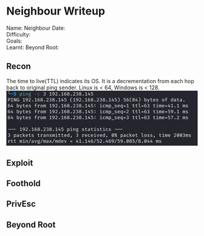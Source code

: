 # Neighbour Writeup

Name: Neighbour
Date:  
Difficulty:  
Goals:  
Learnt:
Beyond Root:

## Recon

The time to live(TTL) indicates its OS. It is a decrementation from each hop back to original ping sender. Linux is < 64, Windows is < 128.
![ping](OS-ProvingGrounds/Apex/Screenshots/ping.png)
	
## Exploit

## Foothold

## PrivEsc

## Beyond Root

      
